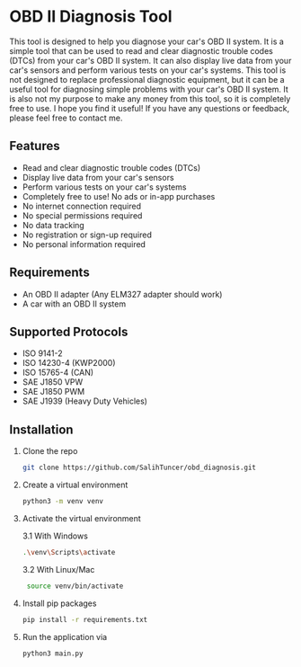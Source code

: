 # OBD II Diagnosis Tool

This tool is designed to help you diagnose your car's OBD II system. It is a simple tool that can be used to read and
clear diagnostic trouble codes (DTCs) from your car's OBD II system. It can also display live data from your car's
sensors and perform various tests on your car's systems. This tool is not designed to replace professional diagnostic
equipment, but it can be a useful tool for diagnosing simple problems with your car's OBD II system. It is also not my
purpose to make any money from this tool, so it is completely free to use. I hope you find it useful! If you have any
questions or feedback, please feel free to contact me.

## Features

- Read and clear diagnostic trouble codes (DTCs)
- Display live data from your car's sensors
- Perform various tests on your car's systems
- Completely free to use! No ads or in-app purchases
- No internet connection required
- No special permissions required
- No data tracking
- No registration or sign-up required
- No personal information required

## Requirements

- An OBD II adapter (Any ELM327 adapter should work)
- A car with an OBD II system

## Supported Protocols

- ISO 9141-2
- ISO 14230-4 (KWP2000)
- ISO 15765-4 (CAN)
- SAE J1850 VPW
- SAE J1850 PWM
- SAE J1939 (Heavy Duty Vehicles)

## Installation

1. Clone the repo
   ```sh
   git clone https://github.com/SalihTuncer/obd_diagnosis.git
   ```
2. Create a virtual environment
   ```sh
   python3 -m venv venv
   ```
3. Activate the virtual environment

   3.1 With Windows
   ```sh
   .\venv\Scripts\activate
   ```

   3.2 With Linux/Mac
   ```sh
    source venv/bin/activate
   ```

4. Install pip packages
   ```sh
   pip install -r requirements.txt
   ```

5. Run the application via
   ```sh
   python3 main.py 
   ```

